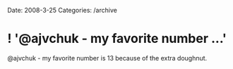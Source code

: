 Date: 2008-3-25
Categories: /archive

# ! '@ajvchuk - my favorite number ...'

@ajvchuk - my favorite number is 13 because of the extra doughnut.
